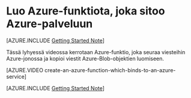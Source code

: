 <properties
   pageTitle="Luo Azure-funktiota, joka sitoo Azure-palveluun | Microsoft Azure"
   description="Luoda Azure-funktio, serverless-sovellusta, joka toimii yhdessä muiden Azure-palvelujen kanssa."
   services="functions"
   documentationCenter="dev-center-name"
   authors="yochay"
   manager="manager-alias"
   editor=""
   tags=""
   keywords="Azure Funktiot, funktioiden, käsittely, webhooks, dynaaminen suorittaminen, serverless arkkitehtuuri"/>

<tags
   ms.service="functions"
   ms.devlang="multiple"
   ms.topic="get-started-article"
   ms.tgt_pltfrm="multiple"
   ms.workload="na"
   ms.date="03/09/2016"
   ms.author="yochayk@microsoft.com"/>
   
# <a name="create-an-azure-function-which-binds-to-an-azure-service"></a>Luo Azure-funktiota, joka sitoo Azure-palveluun
   
[AZURE.INCLUDE [Getting Started Note](../../includes/functions-getting-started.md)]

Tässä lyhyessä videossa kerrotaan Azure-funktio, joka seuraa viesteihin Azure-jonossa ja kopioi viestit Azure-Blob-objektien luomiseen. 

[AZURE.VIDEO create-an-azure-function-which-binds-to-an-azure-service]
&nbsp;

[AZURE.INCLUDE [Getting Started Note](../../includes/functions-get-help.md)]